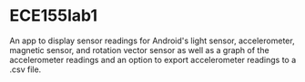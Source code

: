 # ECE155lab1

An app to display sensor readings for Android's light sensor, accelerometer, magnetic sensor, and rotation vector sensor as well as a graph of the accelerometer readings and an option to export accelerometer readings to a .csv file.

